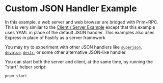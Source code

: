 # Custom JSON Handler Example

In this example, a web server and web browser are bridged with Prim+RPC. This is
very similar to the [Client / Server Example](../02-client-server) except that
this example uses YAML in place of the default JSON handler. This examples also
uses Express in place of Fastify as a server framework.

You may try to experiment with other JSON handlers like
[`superjson`](https://github.com/blitz-js/superjson),
[`devalue`](https://github.com/Rich-Harris/devalue),
[`destr`](https://www.npmjs.com/package/destr), or some other alternative
JSON-like handler.

You can start both the server and client, at the same time, by running the
"start" helper script:

```zsh
pnpm start
```
